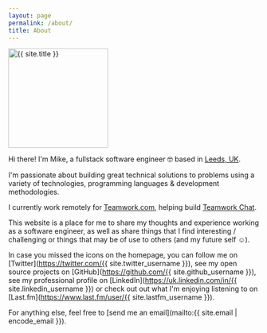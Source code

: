 ```yaml
---
layout: page
permalink: /about/
title: About
---
```


<img src="https://www.gravatar.com/avatar/{{ site.gravatar_username_hash }}?s=600" height="200" alt="{{ site.title }}" class="avatar center" />

Hi there! I'm Mike, a fullstack software engineer 🤓 based in [Leeds, UK](https://www.google.co.uk/maps/place/Leeds).

I'm passionate about building great technical solutions to problems using a variety of technologies, programming languages & development methodologies.

I currently work remotely for [Teamwork.com](https://www.teamwork.com), helping build [Teamwork Chat](https://www.teamwork.com/chat).

This website is a place for me to share my thoughts and experience working as a software engineer, as well as share things that I find interesting / challenging or things that may be of use to others (and my future self ☺).

In case you missed the icons on the homepage, you can follow me on [Twitter](https://twitter.com/{{ site.twitter_username }}), see my open source projects on [GitHub](https://github.com/{{ site.github_username }}), see my professional profile on [LinkedIn](https://uk.linkedin.com/in/{{ site.linkedin_username }}) or check out out what I'm enjoying listening to on [Last.fm](https://www.last.fm/user/{{ site.lastfm_username }}).

For anything else, feel free to [send me an email](mailto:{{ site.email | encode_email }}).
